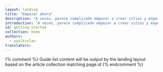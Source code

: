 ```yaml
---
layout: landing
title: "Empezar ahora"
description: "A veces, parece complicado empezar a crear sitios y experiencias que se adapten a todos los dispositivos con acceso a la Web."
introduction: "A veces, parece complicado empezar a crear sitios y experiencias que se adapten a todos los dispositivos con acceso a la Web."
id: getting-started
collection: home
authors:
  - paulkinlan
translators:
---
```


{% comment %}
Guide list content will be output by the landing layout based on the article collection matching page.id
{% endcomment %}

